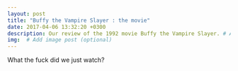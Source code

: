 ```yaml
---
layout: post
title: "Buffy the Vampire Slayer : the movie"
date: 2017-04-06 13:32:20 +0300
description: Our review of the 1992 movie Buffy the Vampire Slayer. # Add post description (optional)
img:  # Add image post (optional)
---
```

What the fuck did we just watch?
